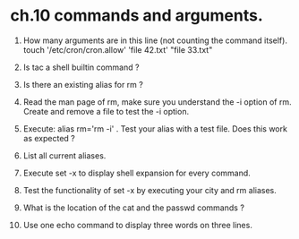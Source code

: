 #  ch.10 commands and arguments.
1. How many arguments are in this line (not counting the command itself).
touch '/etc/cron/cron.allow' 'file 42.txt' "file 33.txt"

2. Is tac a shell builtin command ?

3. Is there an existing alias for rm ?

4. Read the man page of rm, make sure you understand the -i option of rm. Create
and remove a file to test the -i option.

5. Execute: alias rm='rm -i' . Test your alias with a test file. Does this work as
expected ?

6. List all current aliases.

7. Execute set -x to display shell expansion for every command.

8. Test the functionality of set -x by executing your city and rm aliases.

9. What is the location of the cat and the passwd commands ?

10. Use one echo command to display three words on three lines.
